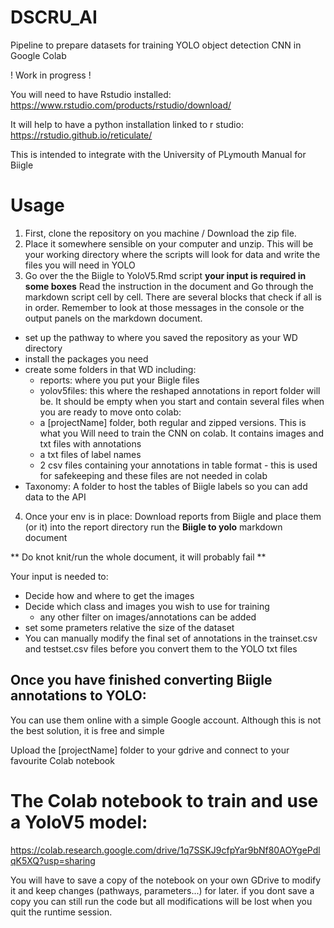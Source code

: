 # DSCRU_AI
Pipeline to prepare datasets for training YOLO object detection CNN in Google Colab

! Work in progress !

You will need to have Rstudio installed: https://www.rstudio.com/products/rstudio/download/

It will help to have a python installation linked to r studio: https://rstudio.github.io/reticulate/

This is intended to integrate with the University of PLymouth Manual for Biigle 

 # Usage
 1) First, clone the repository on you machine / Download the zip file. 
 2) Place it somewhere sensible on your computer and unzip. This will be your working directory where the scripts will look for data and write the files you will need in YOLO
 3) Go over the the Biigle to YoloV5.Rmd script **your input is required in some boxes**
 Read the instruction in the document and Go through the markdown script cell by cell. There are several blocks that check if all is in order. Remember to look at those messages in the console or the output panels on the markdown document. 
- set up the pathway to where you saved the repository as your WD directory
- install the packages you need
- create some folders in that WD including:
  - reports: where you put your Biigle files
  - yolov5files: this where the reshaped annotations in report folder will be. It should be empty when you start and contain several files when you are ready to move onto colab: 
   - a [projectName] folder, both regular and zipped versions. This is what you Will need to train the CNN on colab. It contains images and txt files with annotations
   - a txt files of label names
   - 2 csv files containing your annotations in table format - this is used for safekeeping and these files are not needed in colab
 - Taxonomy: A folder to host the tables of Biigle labels so you can add data to the API   
 4) Once your env is in place: Download reports from Biigle  and place them (or it) into the report directory
  run the **Biigle to yolo** markdown document 

** Do knot knit/run the whole document, it will probably fail **

Your input is needed to:
 - Decide how and where to get the images 
 - Decide which class and images you wish to use for  training
   - any other filter on images/annotations can be added
 - set some prameters relative the size of the dataset
 - You can manually modify the final set of annotations in the trainset.csv and testset.csv files before you convert them to the YOLO txt files

## Once you have finished converting Biigle annotations to YOLO:

You can use them online with a simple Google account. Although this is not the best solution, it is free and simple

Upload the [projectName] folder to your gdrive and connect to your favourite Colab notebook

# The Colab notebook to train and use a YoloV5 model: 
https://colab.research.google.com/drive/1q7SSKJ9cfpYar9bNf80AOYgePdlqK5XQ?usp=sharing 

You will have to save a copy of the notebook on your own GDrive to modify it and keep changes (pathways, parameters...) for later. if you dont save a copy you can still run the code but all modifications will be lost when you quit the runtime session.

